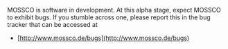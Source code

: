 MOSSCO is software in development.  At this alpha stage, expect MOSSCO to exhibit bugs.  If you stumble across one, please report this 
in the bug tracker that can be accessed at 

- [http://www.mossco.de/bugs](http://www.mossco.de/bugs)
